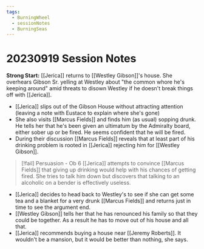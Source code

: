 ```yaml
---
tags:
  - BurningWheel
  - sessionNotes
  - BurningSeas
---
```

# 20230919 Session Notes
**Strong Start:** [[Jerica]] returns to [[Westley Gibson]]'s house.  She overhears Gibson Sr. yelling at Westley about "the common whore he's keeping around" amid threats to disown Westley if he doesn't break things off with [[Jerica]].
- [[Jerica]] slips out of the Gibson House without attracting attention (leaving a note with Eustace to explain where she's gone)
- She also visits [[Marcus Fields]] and finds him (as usual) sopping drunk.  He tells her that he's been given an ultimatum by the Admiralty board, either sober up or be fired.  He seems confident that he will be fired.
- During their discussion [[Marcus Fields]] reveals that at least part of his drinking problem is rooted in [[Jerica]] rejecting him for [[Westley Gibson]].
> [!fail] Persuasion - Ob 6 
> [[Jerica]] attempts to convince [[Marcus Fields]] that giving up drinking would help with his chances of getting fired.  She tries to talk him down but discovers that talking to an alcoholic on a bender is effectively useless.
- [[Jerica]] decides to head back to Westley's to see if she can get some tea and a blanket for a very drunk [[Marcus Fields]] and returns just in time to see the argument end.
- [[Westley Gibson]] tells her that he has renounced his family so that they could be together.  As a result he has to move out of his house and all that.
- [[Jerica]] recommends buying a house near [[Jeremy Roberts]].  It wouldn't be a mansion, but it would be better than nothing, she says.